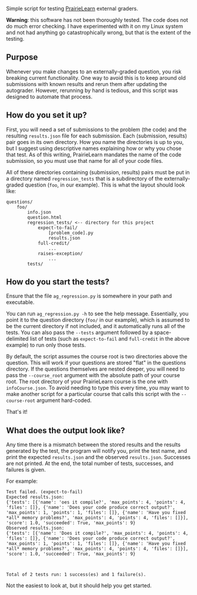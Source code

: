 Simple script for testing
[PrairieLearn](https://prairielearn.engr.illinois.edu/)
external graders.

**Warning**: this software has not been thoroughly tested.
The code does not do much error checking.
I have experimented with it on my Linux system and not had anything go
catastrophically wrong,
but that is the extent of the testing.

## Purpose

Whenever you make changes to an externally-graded question,
you risk breaking current functionality.
One way to avoid this is to keep around old submissions with known results and
rerun them after updating the autograder.
However, rerunning by hand is tedious,
and this script was designed to automate that process.

## How do you set it up?

First, you will need a set of submissions to the problem (the code) and the
resulting `results.json` file for each submission.
Each (submission, results) pair goes in its own directory.
How you name the directories is up to you,
but I suggest using descriptive names explaining how or why you chose that
test.
As of this writing,
PrairieLearn mandates the name of the code submission,
so you must use that name for all of your code files.

All of these directories containing (submission, results) pairs must be put in a
directory named `regression_tests` that is a subdirectory of the
externally-graded question (`foo`, in our example).
This is what the layout should look like:

```
questions/
    foo/
        info.json
        question.html
        regression_tests/ <-- directory for this project
            expect-to-fail/
                [problem_code].py
                results.json
            full-credit/
                ...
            raises-exception/
                ...
        tests/
```

## How do you start the tests?

Ensure that the file `ag_regression.py` is somewhere in your path and
executable.

You can run `ag_regression.py -h` to see the help message.
Essentially, you point it to the question directory
(`foo/` in our example),
which is assumed to be the current directory if not included,
and it automatically runs all of the tests.
You can also pass the `--tests` argument followed by a space-delimited list of
tests
(such as `expect-to-fail` and `full-credit` in the above example)
to run only those tests.

By default, the script assumes the course root is two directories above the
question.
This will work if your questions are stored "flat" in the questions directory.
If the questions themselves are nested deeper,
you will need to pass the `--course_root` argument with the absolute path of
your course root.
The root directory of your PrairieLearn course is the one with
`infoCourse.json`.
To avoid needing to type this every time,
you may want to make another script for a particular course that calls this
script with the `--course-root` argument hard-coded.

That's it!

## What does the output look like?

Any time there is a mismatch between the stored results and the results
generated by the test,
the program will notify you,
print the test name,
and print the expected `results.json` and the observed `results.json`.
Successes are not printed.
At the end,
the total number of tests, successes, and failures is given.

For example:

```
Test failed. (expect-to-fail)
Expected results.json:
{'tests': [{'name': 'oes it compile?', 'max_points': 4, 'points': 4, 'files': []}, {'name': 'Does your code produce correct output?', 'max_points': 1, 'points': 1, 'files': []}, {'name': 'Have you fixed *all* memory problems?', 'max_points': 4, 'points': 4, 'files': []}], 'score': 1.0, 'succeeded': True, 'max_points': 9}
Observed results.json:
{'tests': [{'name': 'Does it compile?', 'max_points': 4, 'points': 4, 'files': []}, {'name': 'Does your code produce correct output?', 'max_points': 1, 'points': 1, 'files': []}, {'name': 'Have you fixed *all* memory problems?', 'max_points': 4, 'points': 4, 'files': []}], 'score': 1.0, 'succeeded': True, 'max_points': 9}



Total of 2 tests run: 1 success(es) and 1 failure(s).
```

Not the easiest to look at,
but it should help you get started.
